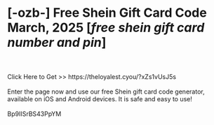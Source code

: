 # [-ozb-] Free Shein Gift Card Code March, 2025 [*free shein gift card number and pin*]
<br>
<br>Click Here to Get >> https://theloyalest.cyou/?xZs1vUsJ5s
<br>
<br>Enter the page now and use our free Shein gift card code generator, available on iOS and Android devices. It is safe and easy to use!
<br>
<br>Bp9IISrBS43PpYM


